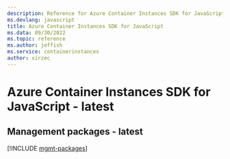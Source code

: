 ```yaml
---
description: Reference for Azure Container Instances SDK for JavaScript
ms.devlang: javascript
title: Azure Container Instances SDK for JavaScript
ms.data: 09/30/2022
ms.topic: reference
ms.author: jeffish
ms.service: containerinstances
author: xirzec
---
```

# Azure Container Instances SDK for JavaScript - latest

## Management packages - latest
[!INCLUDE [mgmt-packages](container-instances-mgmt-index.md)]